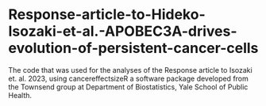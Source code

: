 # Response-article-to-Hideko-Isozaki-et-al.-APOBEC3A-drives-evolution-of-persistent-cancer-cells
The code that was used for the analyses of the Response article to Isozaki et. al. 2023, using cancereffectsizeR a software package developed from the Townsend group at Department of Biostatistics, Yale School of Public Health.
